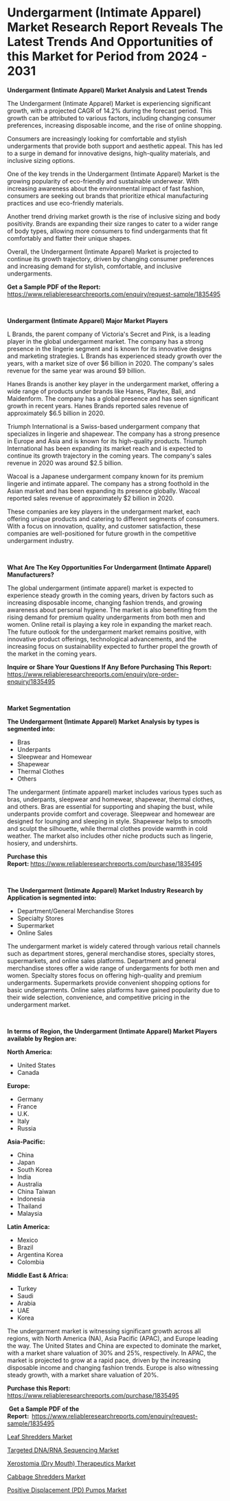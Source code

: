 <p><h1>Undergarment (Intimate Apparel) Market Research Report Reveals The Latest Trends And Opportunities of this Market for Period from 2024 - 2031</h1></p><p><strong>Undergarment (Intimate Apparel) Market Analysis and Latest Trends</strong></p>
<p><p>The Undergarment (Intimate Apparel) Market is experiencing significant growth, with a projected CAGR of 14.2% during the forecast period. This growth can be attributed to various factors, including changing consumer preferences, increasing disposable income, and the rise of online shopping. </p><p>Consumers are increasingly looking for comfortable and stylish undergarments that provide both support and aesthetic appeal. This has led to a surge in demand for innovative designs, high-quality materials, and inclusive sizing options. </p><p>One of the key trends in the Undergarment (Intimate Apparel) Market is the growing popularity of eco-friendly and sustainable underwear. With increasing awareness about the environmental impact of fast fashion, consumers are seeking out brands that prioritize ethical manufacturing practices and use eco-friendly materials.</p><p>Another trend driving market growth is the rise of inclusive sizing and body positivity. Brands are expanding their size ranges to cater to a wider range of body types, allowing more consumers to find undergarments that fit comfortably and flatter their unique shapes.</p><p>Overall, the Undergarment (Intimate Apparel) Market is projected to continue its growth trajectory, driven by changing consumer preferences and increasing demand for stylish, comfortable, and inclusive undergarments.</p></p>
<p><strong>Get a Sample PDF of the Report:&nbsp;</strong> <a href="https://www.reliableresearchreports.com/enquiry/request-sample/1835495">https://www.reliableresearchreports.com/enquiry/request-sample/1835495</a></p>
<p>&nbsp;</p>
<p><strong>Undergarment (Intimate Apparel) Major Market Players</strong></p>
<p><p>L Brands, the parent company of Victoria's Secret and Pink, is a leading player in the global undergarment market. The company has a strong presence in the lingerie segment and is known for its innovative designs and marketing strategies. L Brands has experienced steady growth over the years, with a market size of over $6 billion in 2020. The company's sales revenue for the same year was around $9 billion.</p><p>Hanes Brands is another key player in the undergarment market, offering a wide range of products under brands like Hanes, Playtex, Bali, and Maidenform. The company has a global presence and has seen significant growth in recent years. Hanes Brands reported sales revenue of approximately $6.5 billion in 2020.</p><p>Triumph International is a Swiss-based undergarment company that specializes in lingerie and shapewear. The company has a strong presence in Europe and Asia and is known for its high-quality products. Triumph International has been expanding its market reach and is expected to continue its growth trajectory in the coming years. The company's sales revenue in 2020 was around $2.5 billion.</p><p>Wacoal is a Japanese undergarment company known for its premium lingerie and intimate apparel. The company has a strong foothold in the Asian market and has been expanding its presence globally. Wacoal reported sales revenue of approximately $2 billion in 2020.</p><p>These companies are key players in the undergarment market, each offering unique products and catering to different segments of consumers. With a focus on innovation, quality, and customer satisfaction, these companies are well-positioned for future growth in the competitive undergarment industry.</p></p>
<p>&nbsp;</p>
<p><strong>What Are The Key Opportunities For Undergarment (Intimate Apparel) Manufacturers?</strong></p>
<p><p>The global undergarment (intimate apparel) market is expected to experience steady growth in the coming years, driven by factors such as increasing disposable income, changing fashion trends, and growing awareness about personal hygiene. The market is also benefiting from the rising demand for premium quality undergarments from both men and women. Online retail is playing a key role in expanding the market reach. The future outlook for the undergarment market remains positive, with innovative product offerings, technological advancements, and the increasing focus on sustainability expected to further propel the growth of the market in the coming years.</p></p>
<p><strong>Inquire or Share Your Questions If Any Before Purchasing This Report:</strong> <a href="https://www.reliableresearchreports.com/enquiry/pre-order-enquiry/1835495">https://www.reliableresearchreports.com/enquiry/pre-order-enquiry/1835495</a></p>
<p>&nbsp;</p>
<p><strong>Market Segmentation</strong></p>
<p><strong>The Undergarment (Intimate Apparel) Market Analysis by types is segmented into:</strong></p>
<p><ul><li>Bras</li><li>Underpants</li><li>Sleepwear and Homewear</li><li>Shapewear</li><li>Thermal Clothes</li><li>Others</li></ul></p>
<p><p>The undergarment (intimate apparel) market includes various types such as bras, underpants, sleepwear and homewear, shapewear, thermal clothes, and others. Bras are essential for supporting and shaping the bust, while underpants provide comfort and coverage. Sleepwear and homewear are designed for lounging and sleeping in style. Shapewear helps to smooth and sculpt the silhouette, while thermal clothes provide warmth in cold weather. The market also includes other niche products such as lingerie, hosiery, and undershirts.</p></p>
<p><strong>Purchase this Report:&nbsp;</strong><a href="https://www.reliableresearchreports.com/purchase/1835495">https://www.reliableresearchreports.com/purchase/1835495</a></p>
<p>&nbsp;</p>
<p><strong>The Undergarment (Intimate Apparel) Market Industry Research by Application is segmented into:</strong></p>
<p><ul><li>Department/General Merchandise Stores</li><li>Specialty Stores</li><li>Supermarket</li><li>Online Sales</li></ul></p>
<p><p>The undergarment market is widely catered through various retail channels such as department stores, general merchandise stores, specialty stores, supermarkets, and online sales platforms. Department and general merchandise stores offer a wide range of undergarments for both men and women. Specialty stores focus on offering high-quality and premium undergarments. Supermarkets provide convenient shopping options for basic undergarments. Online sales platforms have gained popularity due to their wide selection, convenience, and competitive pricing in the undergarment market.</p></p>
<p>&nbsp;</p>
<p><strong>In terms of Region, the Undergarment (Intimate Apparel) Market Players available by Region are:</strong></p>
<p>
    <p> <strong> North America: </strong>
        <ul>
            <li>United States</li>
            <li>Canada</li>
        </ul>
        </p> 
    <p> <strong> Europe: </strong>
        <ul>
            <li>Germany</li>
            <li>France</li>
            <li>U.K.</li>
            <li>Italy</li>
            <li>Russia</li>
        </ul>
        </p> 
    <p> <strong> Asia-Pacific: </strong>
        <ul>
            <li>China</li>
            <li>Japan</li>
            <li>South Korea</li>
            <li>India</li>
            <li>Australia</li>
            <li>China Taiwan</li>
            <li>Indonesia</li>
            <li>Thailand</li>
            <li>Malaysia</li>
        </ul>
        </p> 
    <p> <strong> Latin America: </strong>
        <ul>
            <li>Mexico</li>
            <li>Brazil</li>
            <li>Argentina Korea</li>
            <li>Colombia</li>
        </ul>
        </p> 
    <p> <strong> Middle East & Africa: </strong>
        <ul>
            <li>Turkey</li>
            <li>Saudi</li>
            <li>Arabia</li>
            <li>UAE</li>
            <li>Korea</li>
        </ul>
    </p>
    </p>
<p><p>The undergarment market is witnessing significant growth across all regions, with North America (NA), Asia Pacific (APAC), and Europe leading the way. The United States and China are expected to dominate the market, with a market share valuation of 30% and 25%, respectively. In APAC, the market is projected to grow at a rapid pace, driven by the increasing disposable income and changing fashion trends. Europe is also witnessing steady growth, with a market share valuation of 20%.</p></p>
<p><strong>Purchase this Report: </strong><a href="https://www.reliableresearchreports.com/purchase/1835495">https://www.reliableresearchreports.com/purchase/1835495</a></p>
<p>&nbsp;<strong>Get a Sample PDF of the Report:&nbsp;&nbsp;</strong><a href="https://www.reliableresearchreports.com/enquiry/request-sample/1835495">https://www.reliableresearchreports.com/enquiry/request-sample/1835495</a></p>
<p><strong></strong></p>
<p><p><a href="https://issuu.com/reportprime-2/docs/leaf-shredders-market-size-2030.pptx">Leaf Shredders Market</a></p><p><a href="https://github.com/myacatherineblakecaczo9vcsw/Market-Research-Report-List-1/blob/main/targeted-dnarna-sequencing-market.md">Targeted DNA/RNA Sequencing Market</a></p><p><a href="https://github.com/ashepherd82/Market-Research-Report-List-3/blob/main/xerostomia-dry-mouth-therapeutics-market.md">Xerostomia (Dry Mouth) Therapeutics Market</a></p><p><a href="https://issuu.com/reportprime-2/docs/cabbage-shredders-market-size-2030.pptx">Cabbage Shredders Market</a></p><p><a href="https://github.com/irfadac/Market-Research-Report-List-2/blob/main/positive-displacement-pd-pumps-market.md">Positive Displacement (PD) Pumps Market</a></p></p>